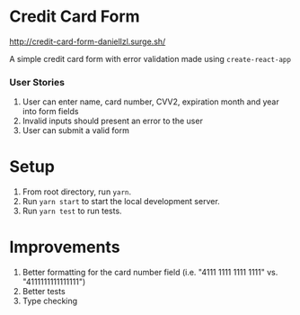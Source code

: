 # Credit Card Form

http://credit-card-form-daniellzl.surge.sh/

A simple credit card form with error validation made using `create-react-app`

### User Stories

1. User can enter name, card number, CVV2, expiration month and year into form fields
2. Invalid inputs should present an error to the user
3. User can submit a valid form

# Setup

1. From root directory, run `yarn`.
2. Run `yarn start` to start the local development server.
3. Run `yarn test` to run tests.

# Improvements

1. Better formatting for the card number field (i.e. "4111 1111 1111 1111" vs. "4111111111111111")
2. Better tests
3. Type checking
